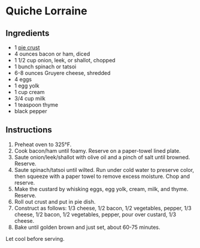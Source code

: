 # Quiche Lorraine

## Ingredients

- 1 [pie crust](pie-crust.md)
- 4 ounces bacon or ham, diced
- 1 1/2 cup onion, leek, or shallot, chopped
- 1 bunch spinach or tatsoi
- 6-8 ounces Gruyere cheese, shredded
- 4 eggs
- 1 egg yolk
- 1 cup cream
- 3/4 cup milk
- 1 teaspoon thyme
- black pepper

## Instructions

1. Preheat oven to 325°F.
2. Cook bacon/ham until foamy. Reserve on a paper-towel lined plate.
3. Saute onion/leek/shallot with olive oil and a pinch of salt until browned. Reserve.
4. Saute spinach/tatsoi until wilted. Run under cold water to preserve color, then squeeze with a paper towel to remove excess moisture. Chop and reserve.
5. Make the custard by whisking eggs, egg yolk, cream, milk, and thyme. Reserve.
6. Roll out crust and put in pie dish.
7. Construct as follows: 1/3 cheese, 1/2 bacon, 1/2 vegetables, pepper, 1/3 cheese, 1/2 bacon, 1/2 vegetables, pepper, pour over custard, 1/3 cheese.
8. Bake until golden brown and just set, about 60-75 minutes.

Let cool before serving.

